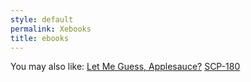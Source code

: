 ```yaml
---
style: default
permalink: Xebooks
title: ebooks
---
```

You may also like:
[Let Me Guess, Applesauce?](http://scp-wiki.net/let-me-guess-applesauce)
[SCP-180](http://scp-wiki.net/scp-180)